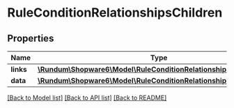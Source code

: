 # RuleConditionRelationshipsChildren

## Properties
Name | Type | Description | Notes
------------ | ------------- | ------------- | -------------
**links** | [**\Rundum\Shopware6\Model\RuleConditionRelationshipsChildrenLinks**](RuleConditionRelationshipsChildrenLinks.md) |  | [optional] 
**data** | [**\Rundum\Shopware6\Model\RuleConditionRelationshipsChildrenData[]**](RuleConditionRelationshipsChildrenData.md) |  | [optional] 

[[Back to Model list]](../../README.md#documentation-for-models) [[Back to API list]](../../README.md#documentation-for-api-endpoints) [[Back to README]](../../README.md)

